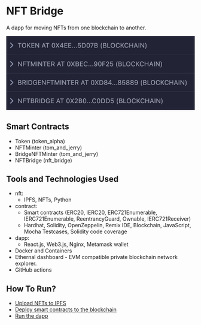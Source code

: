 # NFT Bridge

A dapp for moving NFTs from one blockchain to another.

![nft_bridge_dapp](media/nft_bridge_dapp.png)

## Smart Contracts

- Token (token_alpha)
- NFTMinter (tom_and_jerry)
- BridgeNFTMinter (tom_and_jerry)
- NFTBridge (nft_bridge)

## Tools and Technologies Used

- nft:
  - IPFS, NFTs, Python
- contract:
  - Smart contracts (ERC20, IERC20, ERC721Enumerable, IERC721Enumerable, ReentrancyGuard, Ownable, IERC721Receiver)
  - Hardhat, Solidity, OpenZeppelin, Remix IDE, Blockchain, JavaScript, Mocha Testcases, Solidity code coverage
- dapp:
  - React.js, Web3.js, Nginx, Metamask wallet
- Docker and Containers
- Ethernal dashboard - EVM compatible private blockchain network explorer.
- GitHub actions

## How To Run?

- [Upload NFTs to IPFS](./nft/.vscode/tasks.json)
- [Deploy smart contracts to the blockchain](./contract/.vscode/tasks.json)
- [Run the dapp](./dapp/.vscode/tasks.json)
